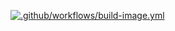 [![.github/workflows/build-image.yml](https://github.com/tnytown/nixos-lima-vm/actions/workflows/build-image.yml/badge.svg)](https://github.com/tnytown/nixos-lima-vm/actions/workflows/build-image.yml)

